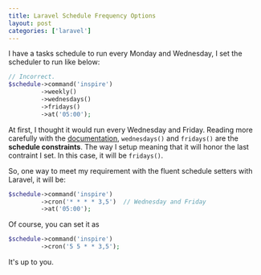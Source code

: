 ```yaml
---
title: Laravel Schedule Frequency Options
layout: post
categories: ['laravel']
---
```

I have a tasks schedule to run every Monday and Wednesday, I set the scheduler to run like below:

```php
// Incorrect.
$schedule->command('inspire')
         ->weekly()
         ->wednesdays()
         ->fridays()
         ->at('05:00');
```

At first, I thought it would run every Wednesday and Friday. Reading more carefully with the [documentation](https://laravel.com/docs/6.x/scheduling), `wednesdays()` and `fridays()` are the **schedule constraints**. The way I setup meaning that it will honor the last contraint I set. In this case, it will be `fridays()`.

So, one way to meet my requirement with the fluent schedule setters with Laravel, it will be:

```php
$schedule->command('inspire')
         ->cron('* * * * 3,5')  // Wednesday and Friday
         ->at('05:00');
```

Of course, you can set it as

```php
$schedule->command('inspire')
         ->cron('5 5 * * 3,5');
```

It's up to you.

